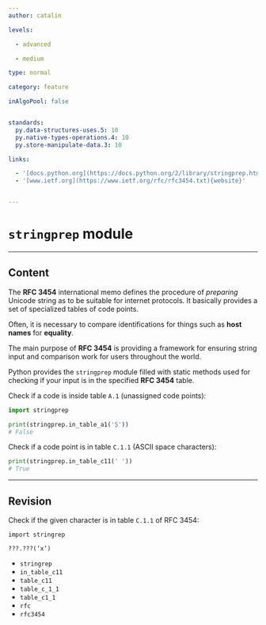 ```yaml
---
author: catalin

levels:

  - advanced

  - medium

type: normal

category: feature

inAlgoPool: false


standards:
  py.data-structures-uses.5: 10
  py.native-types-operations.4: 10
  py.store-manipulate-data.3: 10

links:

  - '[docs.python.org](https://docs.python.org/2/library/stringprep.html){website}'
  - '[www.ietf.org](https://www.ietf.org/rfc/rfc3454.txt){website}'


---
```


# `stringprep` module

---
## Content

The **RFC 3454** international memo defines the procedure of *preparing* Unicode string as to be suitable for internet protocols. It basically provides a set of specialized tables of code points.

Often, it is necessary to compare identifications for things such as **host names** for **equality**.

The main purpose of **RFC 3454** is providing a framework for ensuring string input and comparison work for users throughout the world.

Python provides the `stringprep` module filled with static methods used for checking if your input is in the specified **RFC 3454** table.

Check if a code is inside table `A.1` (unassigned code points):
```python
import stringprep

print(stringprep.in_table_a1('Ș'))
# False
```

Check if a code point is in table `C.1.1` (ASCII space characters):
```python
print(stringprep.in_table_c11(' '))
# True
```

---
## Revision

Check if the given character is in table `C.1.1` of RFC 3454:
```
import stringrep

???.???(‘x’)
```


* `stringrep`
* `in_table_c11`
* `table_c11`
* `table_c_1_1`
* `table_c1_1`
* `rfc`
* `rfc3454`

